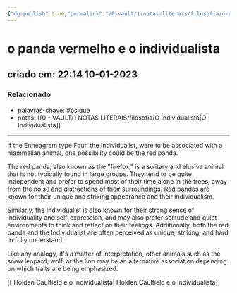 ```yaml
---
{"dg-publish":true,"permalink":"/0-vault/1-notas-literais/filosofia/o-panda-vermelho-e-o-individualista/","tags":["psique"],"dgHomeLink":true,"dgShowLocalGraph":true,"dgShowFileTree":true,"noteIcon":""}
---
```


# o panda vermelho e o individualista
## criado em: 22:14 10-01-2023

### Relacionado
- palavras-chave: #psique 
- notas: [[0 - VAULT/1 NOTAS LITERAIS/filosofia/O Individualista\|O Individualista]]
---
If the Enneagram type Four, the Individualist, were to be associated with a mammalian animal, one possibility could be the red panda.

The red panda, also known as the "firefox," is a solitary and elusive animal that is not typically found in large groups. They tend to be quite independent and prefer to spend most of their time alone in the trees, away from the noise and distractions of their surroundings. Red pandas are known for their unique and striking appearance and their individualism.

Similarly, the Individualist is also known for their strong sense of individuality and self-expression, and may also prefer solitude and quiet environments to think and reflect on their feelings. Additionally, both the red panda and the Individualist are often perceived as unique, striking, and hard to fully understand.

Like any analogy, it's a matter of interpretation, other animals such as the snow leopard, wolf, or the lion may be an alternative association depending on which traits are being emphasized.

[[ Holden Caulfield e o Individualista\| Holden Caulfield e o Individualista]]